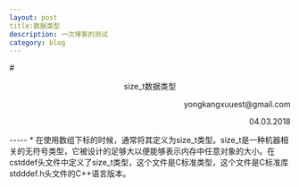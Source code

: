 ```yaml
---
layout: post
title:数据类型
description: 一次博客的测试
category: blog
---
```


#<center>size_t数据类型</center>
<p align="right">yongkangxuuest@gmail.com</p>
<p align="right">04.03.2018</p>
-----
*	在使用数组下标的时候，通常将其定义为size_t类型。size_t是一种机器相关的无符号类型，它被设计的足够大以便能够表示内存中任意对象的大小。在cstddef头文件中定义了size_t类型，这个文件是C标准类型，这个文件是C标准库stdddef.h头文件的C++语言版本。